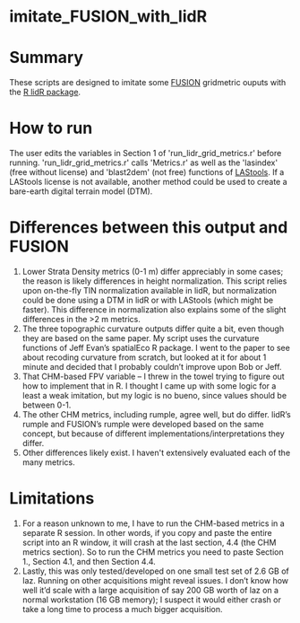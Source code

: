 # imitate_FUSION_with_lidR
# Summary
These scripts are designed to imitate some [FUSION](http://forsys.cfr.washington.edu/FUSION/fusion_overview.html) gridmetric ouputs with the [R lidR package](https://cran.r-project.org/web/packages/lidR/lidR.pdf).

# How to run
The user edits the variables in Section 1 of 'run_lidr_grid_metrics.r' before running. 'run_lidr_grid_metrics.r' calls 'Metrics.r' as well as the 'lasindex' (free without license) and 'blast2dem' (not free) functions of [LAStools](https://rapidlasso.com/lastools/). If a LAStools license is not available, another method could be used to create a bare-earth digital terrain model (DTM). 

# Differences between this output and FUSION
1.	Lower Strata Density metrics (0-1 m) differ appreciably in some cases; the reason is likely differences in height normalization. This script relies upon on-the-fly TIN normalization available in lidR, but normalization could be done using a DTM in lidR or with LAStools (which might be faster). This difference in normalization also explains some of the slight differences in the >2 m metrics.
2.	The three topographic curvature outputs differ quite a bit, even though they are based on the same paper. My script uses the curvature functions of Jeff Evan’s spatialEco R package. I went to the paper to see about recoding curvature from scratch, but looked at it for about 1 minute and decided that I probably couldn’t improve upon Bob or Jeff.
3.	That CHM-based FPV variable – I threw in the towel trying to figure out how to implement that in R. I thought I came up with some logic for a least a weak imitation, but my logic is no bueno, since values should be between 0-1.
4.	The other CHM metrics, including rumple, agree well, but do differ. lidR’s rumple and FUSION’s rumple were developed based on the same concept, but because of different implementations/interpretations they differ.
5.	Other differences likely exist. I haven't extensively evaluated each of the many metrics.

# Limitations
1.	For a reason unknown to me, I have to run the CHM-based metrics in a separate R session. In other words, if you copy and paste the entire script into an R window, it will crash at the last section, 4.4 (the CHM metrics section). So to run the CHM metrics you need to paste Section 1., Section 4.1, and then Section 4.4.
2.	Lastly, this was only tested/developed on one small test set of 2.6 GB of laz. Running on other acquisitions might reveal issues. I don’t know how well it’d scale with a large acquisition of say 200 GB worth of laz on a normal workstation (16 GB memory); I suspect it would either crash or take a long time to process a much bigger acquisition.
